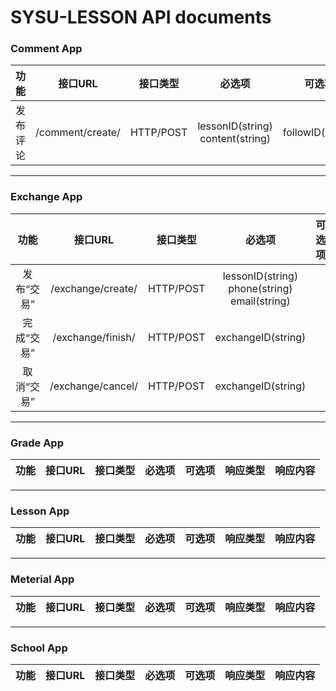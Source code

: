 # SYSU-LESSON API documents

### Comment App

| 功能 | 接口URL | 接口类型 | 必选项 | 可选项 | 响应类型|响应内容 |
|:---:|:------:|:-------:|:-----:|:-----:|:-----:|:-----:|
|发布评论|/comment/create/|HTTP/POST|lessonID(string)<br>content(string)|followID(string)|HTTP/JSON|result(boolean)<br>message(string)<br>commentID(string)|

--------------------

### Exchange App

| 功能 | 接口URL | 接口类型 | 必选项 | 可选项 | 响应类型|响应内容 |
|:---:|:------:|:-------:|:-----:|:-----:|:-----:|:-----:|
|发布“交易”|/exchange/create/|HTTP/POST|lessonID(string)<br>phone(string)<br>email(string)||HTTP/HTML|刷新页面吧|
|完成“交易”|/exchange/finish/|HTTP/POST|exchangeID(string)||HTTP/JSON|result(boolean)<br>message(string)|
|取消“交易”|/exchange/cancel/|HTTP/POST|exchangeID(string)||HTTP/JSON|result(boolean)<br>message(string)|

-----------------------------

### Grade App

| 功能 | 接口URL | 接口类型 | 必选项 | 可选项 | 响应类型|响应内容 |
|:---:|:------:|:-------:|:-----:|:-----:|:-----:|:-----:|

------------------------------

### Lesson App

| 功能 | 接口URL | 接口类型 | 必选项 | 可选项 | 响应类型|响应内容 |
|:---:|:------:|:-------:|:-----:|:-----:|:-----:|:-----:|

----------------------------------

### Meterial App

| 功能 | 接口URL | 接口类型 | 必选项 | 可选项 | 响应类型|响应内容 |
|:---:|:------:|:-------:|:-----:|:-----:|:-----:|:-----:|

------------------------------------

### School App

| 功能 | 接口URL | 接口类型 | 必选项 | 可选项 | 响应类型|响应内容 |
|:---:|:------:|:-------:|:-----:|:-----:|:-----:|:-----:|
